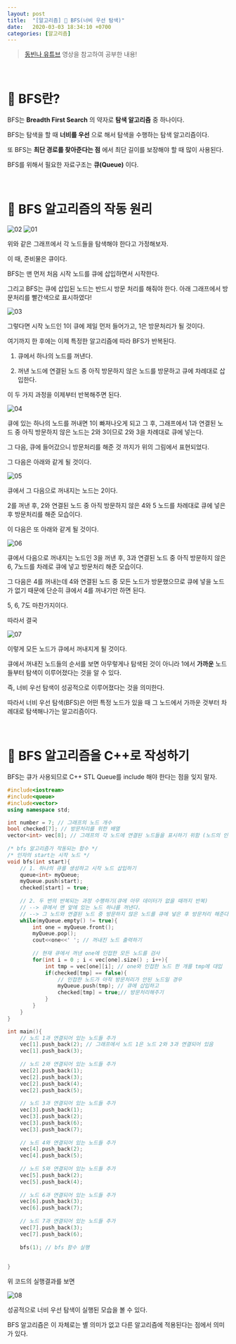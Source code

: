 ```yaml
---
layout: post
title:  "[알고리즘] 👕 BFS(너비 우선 탐색)"
date:   2020-03-03 18:34:10 +0700
categories: [알고리즘]
---
```


> [동빈나 유튜브](https://www.youtube.com/watch?v=66ZKz-FktXo&list=PLRx0vPvlEmdDHxCvAQS1_6XV4deOwfVrz&index=16) 영상을 참고하여 공부한 내용!

<br>

# 👕 BFS란?

BFS는 __Breadth First Search__ 의 약자로 __탐색 알고리즘__ 중 하나이다.

BFS는 탐색을 할 때 __너비를 우선__ 으로 해서 탐색을 수행하는 탐색 알고리즘이다.

또 BFS는 __최단 경로를 찾아준다는 점__ 에서 최단 길이를 보장해야 할 때 많이 사용된다.

BFS를 위해서 필요한 자료구조는 __큐(Queue)__ 이다.

<br>

# 👕 BFS 알고리즘의 작동 원리

![02](https://user-images.githubusercontent.com/31889335/75786550-d3f29200-5da8-11ea-9629-3dcce95b9c49.PNG)
![01](https://user-images.githubusercontent.com/31889335/75786545-d228ce80-5da8-11ea-80d0-d474fca2728f.PNG)

위와 같은 그래프에서 각 노드들을 탐색해야 한다고 가정해보자.

이 때, 준비물은 큐이다.

BFS는 맨 먼저 처음 시작 노드를 큐에 삽입하면서 시작한다.

그리고 BFS는 큐에 삽입된 노드는 반드시 방문 처리를 해줘야 한다. 아래 그래프에서 방문처리를 빨간색으로 표시하였다!

![03](https://user-images.githubusercontent.com/31889335/75786914-4f544380-5da9-11ea-8b7e-444c2a2bc0eb.PNG)

그렇다면 시작 노드인 1이 큐에 제일 먼저 들어가고, 1은 방문처리가 될 것이다.

여기까지 한 후에는 이제 특정한 알고리즘에 따라 BFS가 반복된다.

1. 큐에서 하나의 노드를 꺼낸다.

2. 꺼낸 노드에 연결된 노드 중 아직 방문하지 않은 노드를 방문하고 큐에 차례대로 삽입한다.

이 두 가지 과정을 이제부터 반복해주면 된다.

![04](https://user-images.githubusercontent.com/31889335/75787225-bd990600-5da9-11ea-9911-7d75d6b2df61.PNG)

큐에 있는 하나의 노드를 꺼내면 1이 빠져나오게 되고 그 후, 그래프에서 1과 연결된 노드 중 아직 방문하지 않은 노드는 2와 3이므로 2와 3을 차례대로 큐에 넣는다.

그 다음, 큐에 들어갔으니 방문처리를 해준 것 까지가 위의 그림에서 표현되었다.

그 다음은 아래와 같게 될 것이다.

![05](https://user-images.githubusercontent.com/31889335/75787417-094baf80-5daa-11ea-827a-8976560b8742.PNG)

큐에서 그 다음으로 꺼내지는 노드는 2이다.

2를 꺼낸 후, 2와 연결된 노드 중 아직 방문하지 않은 4와 5 노드를 차례대로 큐에 넣은 후 방문처리를 해준 모습이다.

이 다음은 또 아래와 같게 될 것이다.

![06](https://user-images.githubusercontent.com/31889335/75787618-5039a500-5daa-11ea-8d8e-465a0e38e77c.PNG)

큐에서 다음으로 꺼내지는 노드인 3을 꺼낸 후, 3과 연결된 노드 중 아직 방문하지 않은 6, 7노드를 차례로 큐에 넣고 방문처리 해준 모습이다.

그 다음은 4를 꺼내는데 4와 연결된 노드 중 모든 노드가 방문했으므로 큐에 넣을 노드가 없기 때문에 단순히 큐에서 4를 꺼내기만 하면 된다.

5, 6, 7도 마찬가지이다.

따라서 결국

![07](https://user-images.githubusercontent.com/31889335/75787798-98f15e00-5daa-11ea-8109-37d16e188dd7.PNG)

이렇게 모든 노드가 큐에서 꺼내지게 될 것이다.

큐에서 꺼내진 노드들의 순서를 보면 아무렇게나 탐색된 것이 아니라 1에서 __가까운__ 노드들부터 탐색이 이루어졌다는 것을 알 수 있다.

즉, 너비 우선 탐색이 성공적으로 이루어졌다는 것을 의미한다.

따라서 너비 우선 탐색(BFS)은 어떤 특정 노드가 있을 때 그 노드에서 가까운 것부터 차례대로 탐색해나가는 알고리즘이다.

<br>

# 👕 BFS 알고리즘을 C++로 작성하기

BFS는 큐가 사용되므로 C++ STL Queue를 include 해야 한다는 점을 잊지 말자.

~~~c++
#include<iostream>
#include<queue>
#include<vector>
using namespace std;

int number = 7; // 그래프의 노드 개수  
bool checked[7]; // 방문처리를 위한 배열 
vector<int> vec[8]; // 그래프의 각 노드에 연결된 노드들을 표시하기 위함 (노드의 인덱스를 1 ~ 7까지 하려고 vector 8개를 만듬) 
 
/* bfs 알고리즘가 작동되는 함수 */ 
/* 인자의 start는 시작 노드 */
void bfs(int start){
	// 1. 하나의 큐를 생성하고 시작 노드 삽입하기  
	queue<int> myQueue;
	myQueue.push(start);
	checked[start] = true; 
	
	// 2. 두 번의 반복되는 과정 수행하기(큐에 아무 데이터가 없을 때까지 반복) 
	// --> 큐에서 맨 앞에 있는 노드 하나를 꺼낸다. 
	// --> 그 노드와 연결된 노드 중 방문하지 않은 노드를 큐에 넣은 후 방문처리 해준다.
	while(myQueue.empty() != true){
		int one = myQueue.front();
		myQueue.pop();
		cout<<one<<' '; // 꺼내진 노드 출력하기  
		
		// 현재 큐에서 꺼낸 one에 인접한 모든 노드를 검사  
		for(int i = 0 ; i < vec[one].size() ; i++){
			int tmp = vec[one][i]; // one와 인접한 노드 한 개를 tmp에 대입  
			if(checked[tmp] == false){
				// 인접한 노드가 아직 방문처리가 안된 노드일 경우
				myQueue.push(tmp); // 큐에 삽입하고 
				checked[tmp] = true;// 방문처리해주기  
			}
		}
	} 
}

int main(){
	// 노드 1과 연결되어 있는 노드들 추가  
	vec[1].push_back(2); // 그래프에서 노드 1은 노드 2와 3과 연결되어 있음 
	vec[1].push_back(3);
	
	// 노드 2와 연결되어 있는 노드들 추가 
	vec[2].push_back(1); 
	vec[2].push_back(3);
	vec[2].push_back(4);
	vec[2].push_back(5);
	
	// 노드 3과 연결되어 있는 노드들 추가  
	vec[3].push_back(1);
	vec[3].push_back(2);
	vec[3].push_back(6);
	vec[3].push_back(7);
	
	// 노드 4와 연결되어 있는 노드들 추가
	vec[4].push_back(2); 
	vec[4].push_back(5); 
	
	// 노드 5와 연결되어 있는 노드들 추가 
	vec[5].push_back(2); 
	vec[5].push_back(4); 
	
	// 노드 6과 연결되어 있는 노드들 추가 
	vec[6].push_back(3); 
	vec[6].push_back(7); 
	
	// 노드 7과 연결되어 있는 노드들 추가 
	vec[7].push_back(3); 
	vec[7].push_back(6);
	
	bfs(1); // bfs 함수 실행 
	
	
} 
~~~

위 코드의 실행결과를 보면

![08](https://user-images.githubusercontent.com/31889335/75790104-0a7edb80-5dae-11ea-9407-3e5e19d60525.PNG)

성공적으로 너비 우선 탐색이 실행된 모습을 볼 수 있다.

BFS 알고리즘은 이 자체로는 별 의미가 없고 다른 알고리즘에 적용된다는 점에서 의미가 있다.

<br>
